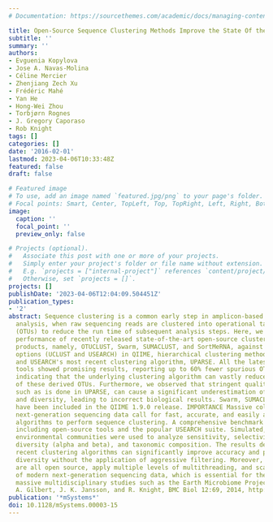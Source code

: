 ```yaml
---
# Documentation: https://sourcethemes.com/academic/docs/managing-content/

title: Open-Source Sequence Clustering Methods Improve the State Of the Art
subtitle: ''
summary: ''
authors:
- Evguenia Kopylova
- Jose A. Navas-Molina
- Céline Mercier
- Zhenjiang Zech Xu
- Frédéric Mahé
- Yan He
- Hong-Wei Zhou
- Torbjørn Rognes
- J. Gregory Caporaso
- Rob Knight
tags: []
categories: []
date: '2016-02-01'
lastmod: 2023-04-06T10:33:48Z
featured: false
draft: false

# Featured image
# To use, add an image named `featured.jpg/png` to your page's folder.
# Focal points: Smart, Center, TopLeft, Top, TopRight, Left, Right, BottomLeft, Bottom, BottomRight.
image:
  caption: ''
  focal_point: ''
  preview_only: false

# Projects (optional).
#   Associate this post with one or more of your projects.
#   Simply enter your project's folder or file name without extension.
#   E.g. `projects = ["internal-project"]` references `content/project/deep-learning/index.md`.
#   Otherwise, set `projects = []`.
projects: []
publishDate: '2023-04-06T12:04:09.504451Z'
publication_types:
- '2'
abstract: Sequence clustering is a common early step in amplicon-based microbial community
  analysis, when raw sequencing reads are clustered into operational taxonomic units
  (OTUs) to reduce the run time of subsequent analysis steps. Here, we evaluated the
  performance of recently released state-of-the-art open-source clustering software
  products, namely, OTUCLUST, Swarm, SUMACLUST, and SortMeRNA, against current principal
  options (UCLUST and USEARCH) in QIIME, hierarchical clustering methods in mothur,
  and USEARCH's most recent clustering algorithm, UPARSE. All the latest open-source
  tools showed promising results, reporting up to 60% fewer spurious OTUs than UCLUST,
  indicating that the underlying clustering algorithm can vastly reduce the number
  of these derived OTUs. Furthermore, we observed that stringent quality filtering,
  such as is done in UPARSE, can cause a significant underestimation of species abundance
  and diversity, leading to incorrect biological results. Swarm, SUMACLUST, and SortMeRNA
  have been included in the QIIME 1.9.0 release. IMPORTANCE Massive collections of
  next-generation sequencing data call for fast, accurate, and easily accessible bioinformatics
  algorithms to perform sequence clustering. A comprehensive benchmark is presented,
  including open-source tools and the popular USEARCH suite. Simulated, mock, and
  environmental communities were used to analyze sensitivity, selectivity, species
  diversity (alpha and beta), and taxonomic composition. The results demonstrate that
  recent clustering algorithms can significantly improve accuracy and preserve estimated
  diversity without the application of aggressive filtering. Moreover, these tools
  are all open source, apply multiple levels of multithreading, and scale to the demands
  of modern next-generation sequencing data, which is essential for the analysis of
  massive multidisciplinary studies such as the Earth Microbiome Project (EMP) (J.
  A. Gilbert, J. K. Jansson, and R. Knight, BMC Biol 12:69, 2014, http://dx.doi.org/10.1186/s12915-014-0069-1).
publication: '*mSystems*'
doi: 10.1128/mSystems.00003-15
---
```

